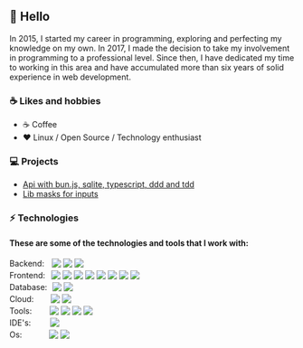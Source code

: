 ## 👋 Hello

In 2015, I started my career in programming, exploring and perfecting my knowledge on my own. In 2017, I made the decision to take my involvement in programming to a professional level. Since then, I have dedicated my time to working in this area and have accumulated more than six years of solid experience in web development.

### ☕  Likes and hobbies

- ☕ Coffee
- ❤️ Linux / Open Source / Technology enthusiast


### 💻 Projects
- [Api with bun.js, sqlite, typescript, ddd and tdd](https://github.com/lucas-marquisio/api-bun-ts)
- [Lib masks for inputs](https://github.com/lucas-marquisio/biblioteca-mascaras)

###  ⚡ Technologies
#### These are some of the technologies and tools that I work with:

<div style="display: flex; gap: 4px; flex-wrap: wrap; margin-bottom: 16px; flex-direction: column;">
  <div style="display: flex; gap: 4px; flex-wrap: wrap; margin-bottom: 16p">
    <span style="margin-right: 10px">
    Backend:
    </span>
    <img src="https://img.shields.io/badge/-Node.js-green?logo=node.js"/>
    <img src="https://img.shields.io/badge/-Javascript-yellow?logo=javascript">
    <img src="https://img.shields.io/badge/-TypeScript-lightblue?logo=typescript">
  </div>

  <div style="display: flex; gap: 4px; flex-wrap: wrap; margin-bottom: 16p">
    <span style="margin-right: 7px">
    Frontend: 
    </span>
    <img src="https://img.shields.io/badge/-Javascript-yellow?logo=javascript">
    <img src="https://img.shields.io/badge/-TypeScript-lightblue?logo=typescript">
    <img src="https://img.shields.io/badge/-react.js-white?logo=react">
    <img src="https://img.shields.io/badge/-Vuejs-gray?logo=Vue.js">
    <img src="https://img.shields.io/badge/-Css3.js-blue?logo=css3">
    <img src="https://img.shields.io/badge/-sass-pink?logo=sass">
    <img src="https://img.shields.io/badge/-tailwind-lightblue?logo=tailwindcss">
    <img src="https://img.shields.io/badge/-html5-orange?logo=html5">
  </div>

  <div style="display: flex; gap: 4px; flex-wrap: wrap; margin-bottom: 16p">
    <span style="margin-right: 5px">
    Database: 
    </span>
    <img src="https://img.shields.io/badge/-MongoDB-green?logo=mongodb">
    <img src="https://img.shields.io/badge/-postgresql-white?logo=postgresql">
  </div>


<div style="display: flex; gap: 4px; flex-wrap: wrap; margin-bottom: 16p">
    <span style="margin-right: 26px">
    Cloud: 
    </span>
    <img src="https://img.shields.io/badge/-Aws-gray?logo=amazon"/>
    <img src="https://img.shields.io/badge/-Linux Server-gray?logo=linux"/>
  </div>

  <div style="display: flex; gap: 4px; flex-wrap: wrap; margin-bottom: 16p">
    <span style="margin-right: 27px">
    Tools: 
    </span>
    <img src="https://img.shields.io/badge/-Git-gray?logo=git">
    <img src="https://img.shields.io/badge/-Github-gray?logo=github">
    <img src="https://img.shields.io/badge/-Docker-blue?logo=docker">
    <img src="https://img.shields.io/badge/-Jest-gray?logo=jest">
  </div>


  <div style="display: flex; gap: 4px; flex-wrap: wrap; margin-bottom: 16p">
    <span style="margin-right: 30px">
    IDE's: 
    </span>
    <img src="https://img.shields.io/badge/-vscode-gray?logo=visual-studio-code">
  </div>

  <div style="display: flex; gap: 4px; flex-wrap: wrap; margin-bottom: 16p">
    <span style="margin-right: 44px">
    Os: 
    </span>
    <img src="https://img.shields.io/badge/-Linux-gray?logo=linux">
    <img src="https://img.shields.io/badge/-Windows-gray?logo=windows">
  </div>

</div>






